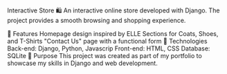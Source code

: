 Interactive Store 🛍️
An interactive online store developed with Django. The project provides a smooth browsing and shopping experience.

📌 Features
Homepage design inspired by ELLE
Sections for Coats, Shoes, and T-Shirts
"Contact Us" page with a functional form
🚀 Technologies
Back-end: Django, Python, Javascrip
Front-end: HTML, CSS
Database: SQLite
🎯 Purpose
This project was created as part of my portfolio to showcase my skills in Django and web development.

